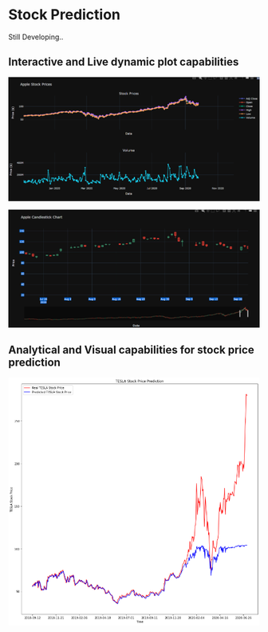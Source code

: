 # Stock Prediction

Still Developing..

## Interactive and Live dynamic plot capabilities
![](Apple_stockprices.PNG)

![](Apple_candlestick.PNG)

## Analytical and Visual capabilities for stock price prediction
![](TESLA_stock_pred.png)



